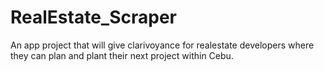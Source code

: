 # RealEstate_Scraper
An app project that will give clarivoyance for realestate developers where they can plan and plant their next project within Cebu.

